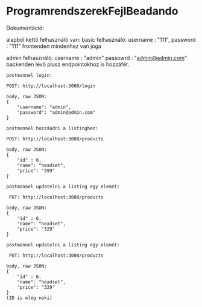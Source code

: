 # ProgramrendszerekFejlBeadando

Dokumentáció:


alapból kettő felhasználó van:
basic felhasználó:
    username : "111",
    password : "111"
frontenden mindenhez van joga 

admin felhasználó:
    username : "admin"
    passowrd : "admin@admin.com"
backenden lévő plusz endpointokhoz is hozzáfér.

    postmannel login:

    POST: http://localhost:3000/login

    body, raw JSON:
    {
        "username": "admin",
        "password": "admin@admin.com"
    }

    postmannel hozzáadni a listinghez:

    POST: http://localhost:3000/products

    body, raw JSON:
    {   
        "id" : 6,
        "name": "headset",
        "price": "399"
    }

    postmannel updatelni a listing egy elemét:

     PUT: http://localhost:3000/products

    body, raw JSON:
    {   
        "id" : 6,
        "name": "headset",
        "price": "329"
    }

    postmannel updatelni a listing egy elemét:

     PUT: http://localhost:3000/products

    body, raw JSON:
    {   
        "id" : 6,
        "name": "headset",
        "price": "329"
    }
    (ID is elég neki)